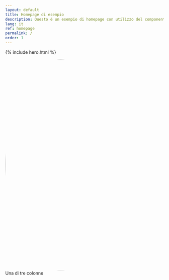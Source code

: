 ```yaml
---
layout: default
title: Homepage di esempio
description: Questo è un esempio di homepage con utilizzo del componente "hero"
lang: it
ref: homepage
permalink: /
order: 1
---
```


{% include hero.html %}

<main class="container my-4" markdown="1">
<div class="container">
  <div class="row">
    <div class="col-sm"> 
      <img src="https://www.gravatar.com/avatar/8cfc128d9a57425c7439f3e5ac981f74?s=1000" style="width: 70vw; height: 70vw; max-width: 70%; max-height: 70%; border-radius: 50%; object-fit: cover; @media (max-width: 1024px) { width: 90vw !important; height: 90vw !important; max-width: 90% !important; max-height: 90% !important; }">
    </div>
    <div class="col-sm"> Una di tre colonne </div>
  </div>
</div>
</main>

